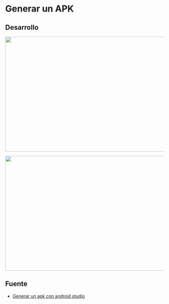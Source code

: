 Generar un APK
==================

## Desarrollo

<p align="center">
    <img src="" width="687" height="365">
</p>

<p align="center">
    <img src="" width="687" height="365">
</p>

## Fuente

* <a href="https://www.youtube.com/watch?v=oE7dISlinNs">Generar un apk con android studio </a>